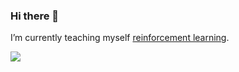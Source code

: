 ### Hi there 👋

I’m currently teaching myself <a href="https://github.com/GRDimm/RLStart">reinforcement learning</a>.

<img align="center" src="https://github-readme-stats.vercel.app/api/top-langs/?username=GRDimm&layout=compact&theme=dark&count_private=true" />
